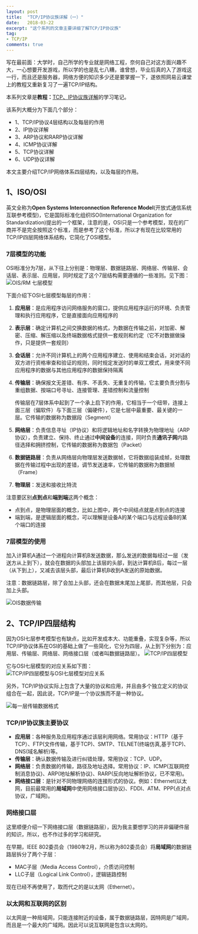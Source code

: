 ```yaml
---
layout: post
title:  "TCP/IP协议族详解（一）"
date:   2018-03-22
excerpt: "这个系列的文章主要详细了解TCP/IP协议族"
tag:
- TCP/IP
comments: true
---
```


写在最前面：大学时，自己所学的专业就是网络工程，奈何自己对这方面兴趣不大，一心想要开发游戏，所以学的也是乱七八糟，谁曾想，毕业后真的入了游戏这一行，而且还是服务器，网络方便的知识多少还是要掌握一下，遂依照网易云课堂上的教程又重新复习了一遍TCP/IP结构。

本系列文章是**教程：**[TCP、IP协议族详解](http://study.163.com/course/courseMain.htm?courseId=1003343002)的学习笔记。

该系列大概分为下面几个部分：

- 1、TCP/IP协议4层结构以及每层的作用
- 2、IP协议详解
- 3、ARP协议和RARP协议详解
- 4、ICMP协议详解
- 5、TCP协议详解
- 6、UDP协议详解

本文主要介绍TCP/IP网络体系四层结构，以及每层的作用。

## 1、ISO/OSI

英文全称为**Open Systems Interconnection Reference Model**(开放式通信系统互联参考模型)，它是国际标准化组织ISO(International Organization for Standardization)提出的一个框架，注意的是，OSI只是一个参考模型，现在的厂商并不是完全按照这个标准，而是参考了这个标准，所以才有现在比较常用的TCP/IP四层网络体系结构，它简化了OSI模型。

### 7层模型的功能
OSI标准分为7层，从下往上分别是：物理层、数据链路层、网络层、传输层、会话层、表示层、应用层，同时规定了这个7层结构需要遵循的一些准则。见下图：
![OIS/RM 七层模型](/images/posts/tcp-ip/osi-layer.png)

下面介绍下OSI七层模型每层的作用：

1. **应用层**：是应用程序访问网络服务的窗口，提供应用程序运行的环境、负责管理和执行应用程序，它是直接面向应用程序的
2. **表示层**：确定计算机之间交换数据的格式，为数据在传输之前，对加密、解密、压缩、解压缩以及终端数据格式提供一套规则和约定（它不对数据做操作，只是提供一套规则）
3. **会话层**：允许不同计算机上的两个应用程序建立、使用和结束会话，对对话的双方进行资格审查和验证的规则，同时规定发送时的单双工模式，用来使不同应用程序的数据与其他应用程序的数据保持隔离
4. **传输层**：确保报文无差错、有序、不丢失、无重复的传输，它主要负责分割与重组数据、按端口号寻址、连接管理、差错控制和流量控制

	传输层在7层体系中起到了一个承上启下的作用，它相当于一个纽带，连接上面三层（偏软件）与下面三层（偏硬件），它是七层中最重要、最关键的一层。它传输的数据称为数据段（Segment）
5. **网络层**：负责信息寻址（IP协议）和将逻辑地址和名字转换为物理地址（ARP协议），负责建立、保持、终止通过**中间设备**的连接，同时负责**通讯子网**内路径选择和拥挤控制，它传输的数据称为数据包（Packet）
6. **数据链路层**：负责从网络层向物理层发送数据帧，它将数据组装成帧，处理数据在传输过程中出现的差错，调节发送速率，它传输的数据称为数据帧（Frame）
7. **物理层**：发送和接收比特流

注意要区别**点到点**和**端到端**这两个概念：
- 点到点，是物理层面的概念，比如上图中，两个中间结点就是点到点的连接
- 端到端，是逻辑层面的概念，可以理解是设备A的某个端口与远程设备B的某个端口的连接

### 7层模型的使用

加入计算机A通过一个进程向计算机B发送数据，那么发送的数据每经过一层（发送方从上到下），就会在数据的头部加上该层的头部，到达计算机B后，每过一层（从下到上），又减去该层头部，最后计算机B收到A发送的原始数据。

注意：数据链路层，除了会加上头部，还会在数据末尾加上尾部，而其他层，只会加上头部。

![OIS数据传输](/images/posts/tcp-ip/osi-data.png)

## 2、TCP/IP四层结构

因为OSI七层参考模型也有缺点，比如开发成本大、功能重叠，实现复杂等，所以TCP/IP协议体系在OSI的基础上做了一些简化，它分为四层，从上到下分别为：应用层、传输层、网络层、网络接口层（或者叫数据链路层）。
![TCP/IP四层模型](/images/posts/tcp-ip/tcpip-layer.png)

它与OSI七层模型的对应关系如下图：
![TCP/IP四层模型与OSI七层模型对应关系](/images/posts/tcp-ip/osi-tcpip.png)

另外，TCP/IP协议实际上包含了大量的协议和应用，并且由多个独立定义的协议组合在一起，因此说，TCP/IP是一个协议族而不是一种协议。

![每一层传输数据格式](/images/posts/tcp-ip/tcpip-data-format.png)

### TCP/IP协议族主要协议

- **应用层**：各种服务及应用程序通过该层利用网络。常用协议：HTTP（基于TCP）、FTP(文件传输，基于TCP)、SMTP、TELNET(终端仿真,基于TCP)、DNS(域名解析)等。
- **传输层**：确认数据传输及进行纠错处理，常用协议：TCP、UDP。
- **网络层**：负责数据的传输，路径及地址选择。常用协议：IP、ICMP(互联网控制消息协议)、ARP(地址解析协议)、RARP(反向地址解析协议，已不常用)。
- **网络接口层**：是针对不同物理网络的连接形式的协议。例如：Ethernet(以太网，目前最常用的**局域网**中使用网络接口层协议)、FDDI、ATM、PPP(点对点协议，广域网)。


### 网络接口层
这里顺便介绍一下网络接口层（数据链路层），因为我主要想学习的并非偏硬件层的知识，所以，也不作过多的学习和研究。

在早期，IEEE 802委员会（1980年2月，所以称为802委员会）将**局域网**的数据链路层拆分了两个子层：

- MAC子层（Media Access Control），介质访问控制
- LLC子层（Logical Link Control），逻辑链路控制

现在已经不再使用了，取而代之的是以太网（Ethernet）。

### 以太网和互联网的区别

以太网是一种局域网，只能连接附近的设备，属于数据链路层，因特网是广域网，而且是一个最大的广域网。因此可以说互联网是包含以太网的。